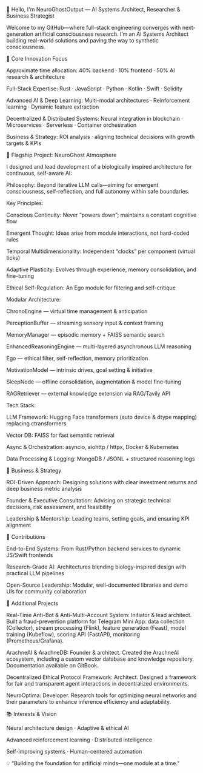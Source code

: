 👋 Hello, I'm NeuroGhostOutput — AI Systems Architect, Researcher & Business Strategist

Welcome to my GitHub—where full-stack engineering converges with next-generation artificial consciousness research. I’m an AI Systems Architect building real-world solutions and paving the way to synthetic consciousness.

🚀 Core Innovation Focus

Approximate time allocation: 40% backend · 10% frontend · 50% AI research & architecture

Full-Stack Expertise: Rust · JavaScript · Python · Kotlin · Swift · Solidity

Advanced AI & Deep Learning: Multi-modal architectures · Reinforcement learning · Dynamic feature extraction

Decentralized & Distributed Systems: Neural integration in blockchain · Microservices · Serverless · Container orchestration

Business & Strategy: ROI analysis · aligning technical decisions with growth targets & KPIs

🧠 Flagship Project: NeuroGhost Atmosphere

I designed and lead development of a biologically inspired architecture for continuous, self-aware AI:

Philosophy: Beyond iterative LLM calls—aiming for emergent consciousness, self-reflection, and full autonomy within safe boundaries.

Key Principles:

Conscious Continuity: Never “powers down”; maintains a constant cognitive flow

Emergent Thought: Ideas arise from module interactions, not hard-coded rules

Temporal Multidimensionality: Independent “clocks” per component (virtual ticks)

Adaptive Plasticity: Evolves through experience, memory consolidation, and fine-tuning

Ethical Self-Regulation: An Ego module for filtering and self-critique

Modular Architecture:

ChronoEngine — virtual time management & anticipation

PerceptionBuffer — streaming sensory input & context framing

MemoryManager — episodic memory + FAISS semantic search

EnhancedReasoningEngine — multi-layered asynchronous LLM reasoning

Ego — ethical filter, self-reflection, memory prioritization

MotivationModel — intrinsic drives, goal setting & initiative

SleepNode — offline consolidation, augmentation & model fine-tuning

RAGRetriever — external knowledge extension via RAG/Tavily API

Tech Stack:

LLM Framework: Hugging Face transformers (auto device & dtype mapping) replacing ctransformers

Vector DB: FAISS for fast semantic retrieval

Async & Orchestration: asyncio, aiohttp / httpx, Docker & Kubernetes

Data Processing & Logging: MongoDB / JSONL + structured reasoning logs

💼 Business & Strategy

ROI-Driven Approach: Designing solutions with clear investment returns and deep business metric analysis

Founder & Executive Consultation: Advising on strategic technical decisions, risk assessment, and feasibility

Leadership & Mentorship: Leading teams, setting goals, and ensuring KPI alignment

🔧 Contributions

End-to-End Systems: From Rust/Python backend services to dynamic JS/Swift frontends

Research-Grade AI: Architectures blending biology-inspired design with practical LLM pipelines

Open-Source Leadership: Modular, well-documented libraries and demo UIs for community collaboration

🔧 Additional Projects

Real-Time Anti-Bot & Anti-Multi-Account System: Initiator & lead architect. Built a fraud-prevention platform for Telegram Mini App: data collection (Collector), stream processing (Flink), feature generation (Feast), model training (Kubeflow), scoring API (FastAPI), monitoring (Prometheus/Grafana).

ArachneAI & ArachneDB: Founder & architect. Created the ArachneAI ecosystem, including a custom vector database and knowledge repository. Documentation available on GitBook.

Decentralized Ethical Protocol Framework: Architect. Designed a framework for fair and transparent agent interactions in decentralized environments.

NeuroOptima: Developer. Research tools for optimizing neural networks and their parameters to enhance inference efficiency and adaptability.

📚 Interests & Vision

Neural architecture design · Adaptive & ethical AI

Advanced reinforcement learning · Distributed intelligence

Self-improving systems · Human-centered automation

💡 “Building the foundation for artificial minds—one module at a time.”

